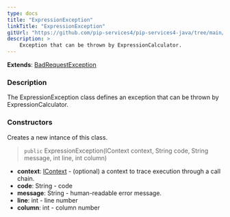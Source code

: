 ```yaml
---
type: docs
title: "ExpressionException"
linkTitle: "ExpressionException"
gitUrl: "https://github.com/pip-services4/pip-services4-java/tree/main/pip-services4-expressions-java"
description: > 
    Exception that can be thrown by ExpressionCalculator.
---
```


**Extends**: [BadRequestException](../../../commons/errors/bad_request_exception)

### Description

The ExpressionException class defines an exception that can be thrown by ExpressionCalculator.

### Constructors
Creates a new intance of this class.

> `public` ExpressionException(IContext context, String code, String message, int line, int column)

- **context**: [IContext](../../../components/context/icontext) - (optional) a context to trace execution through a call chain.
- **code**: String - code
- **message**: String - human-readable error message.
- **line**: int - line number
- **column**: int - column number
